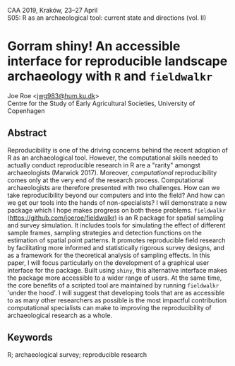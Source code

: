 CAA 2019, Kraków, 23–27 April  
S05: R as an archaeological tool: current state and directions (vol. II)

# Gorram shiny! An accessible interface for reproducible landscape archaeology with `R` and `fieldwalkr`

Joe Roe <<jwg983@hum.ku.dk>>  
Centre for the Study of Early Agricultural Societies, University of Copenhagen

## Abstract

Reproducibility is one of the driving concerns behind the recent adoption of R as an archaeological tool. However, the computational skills needed to actually conduct reproducible research in R are a "rarity" amongst archaeologists (Marwick 2017). Moreover, *computational* reproducibility comes only at the very end of the research process. Computational archaeologists are therefore presented with two challenges. How can we take reproducibility beyond our computers and into the field? And how can we get our tools into the hands of non-specialists? I will demonstrate a new package which I hope makes progress on both these problems. `fieldwalkr` (<https://github.com/joeroe/fieldwalkr>) is an R package for spatial sampling and survey simulation. It includes tools for simulating the effect of different sample frames, sampling strategies and detection functions on the estimation of spatial point patterns. It promotes reproducible field research by facilitating more informed and statistically rigorous survey designs, and as a framework for the theoretical analysis of sampling effects. In this paper, I will focus particularly on the development of a graphical user interface for the package. Built using `shiny`, this alternative interface makes the package more accessible to a wider range of users. At the same time, the core benefits of a scripted tool are maintained by running `fieldwalkr` 'under the hood'. I will suggest that developing tools that are as accessible to as many other researchers as possible is the most impactful contribution computational specialists can make to improving the reproducibility of archaeological research as a whole.

## Keywords

R; archaeological survey; reproducible research

